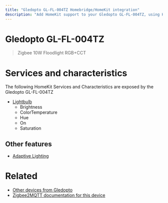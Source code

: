 ```yaml
---
title: "Gledopto GL-FL-004TZ Homebridge/HomeKit integration"
description: "Add HomeKit support to your Gledopto GL-FL-004TZ, using Homebridge, Zigbee2MQTT and homebridge-z2m."
---
```

<!---
This file has been GENERATED using src/docgen/docgen.ts
DO NOT EDIT THIS FILE MANUALLY!
-->
# Gledopto GL-FL-004TZ
> Zigbee 10W Floodlight RGB+CCT


# Services and characteristics
The following HomeKit Services and Characteristics are exposed by
the Gledopto GL-FL-004TZ

* [Lightbulb](../../light.md)
  * Brightness
  * ColorTemperature
  * Hue
  * On
  * Saturation


## Other features
* [Adaptive Lighting](../../light.md)


# Related
* [Other devices from Gledopto](../index.md#gledopto)
* [Zigbee2MQTT documentation for this device](https://www.zigbee2mqtt.io/devices/GL-FL-004TZ.html)